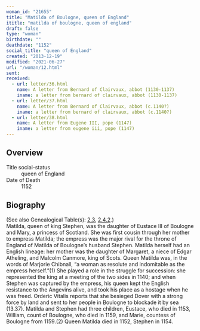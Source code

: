 ```yaml
---
woman_id: "21655"
title: "Matilda of Boulogne, queen of England"
ititle: "matilda of boulogne, queen of england"
draft: false
type: "woman"
birthdate: ""
deathdate: "1152"
social_title: "queen of England"
created: "2013-12-19"
modified: "2021-06-27"
url: "/woman/12.html"
sent:
received:
  - url: letter/36.html
    name: A letter from Bernard of Clairvaux, abbot (1130-1137)
    iname: a letter from bernard of clairvaux, abbot (1130-1137)
  - url: letter/37.html
    name: A letter from Bernard of Clairvaux, abbot (c.1140?)
    iname: a letter from bernard of clairvaux, abbot (c.1140?)
  - url: letter/38.html
    name: A letter from Eugene III, pope (1147)
    iname: a letter from eugene iii, pope (1147)
---
```

<h2 class="mt-4">Overview</h2><dt>Title social-status</dt><dd>queen of England</dd><dt>Date of Death</dt><dd>1152</dd><h2 class="mt-4">Biography</h2>(See also Genealogical Table(s): <a href="/content/genealogy-thibaut#n12">2.3</a>, <a href="/content/genealogy-flanders#n">2.4.2</a>.)<br>Matilda, queen of king Stephen, was the daughter of Eustace III of Boulogne and Mary, a princess of Scotland.  She was first cousin through her mother to empress Matilda; the empress was the major rival for the throne of England of Matilda of Boulogne’s husband Stephen.  Matilda herself had an English lineage:  her mother was the daughter of Margaret, a niece of Edgar Atheling, and Malcolm Canmore, king of Scots.  Queen Matilda was, in the words of Marjorie Chibnall, “a woman as resolute and indomitable as the empress herself.”(1)  She played a role in the struggle for succession:  she represented the king at a meeting of the two sides in 1140; and when Stephen was captured by the empress, his queen kept the English resistance to the Angevins alive, and took his place as a hostage when he was freed.  Orderic Vitalis reports that she besieged Dover with a strong force by land and sent to her people in Boulogne to blockade it by sea (13.37).  Matilda and Stephen had three children, Eustace, who died in 1153, William, count of Boulogne, who died in 1159, and Marie, countess of Boulogne from 1159.(2)  Queen Matilda died in 1152, Stephen in 1154.
